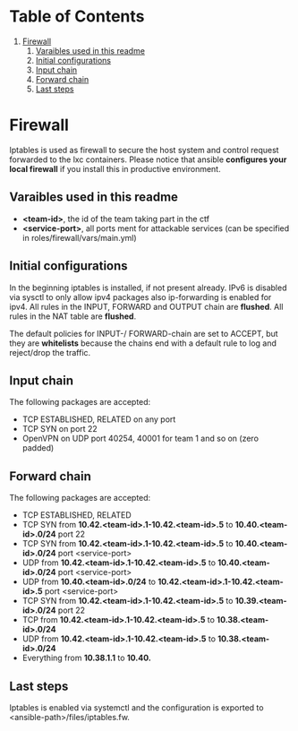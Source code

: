 
# Table of Contents

1.  [Firewall](#org4561048)
    1.  [Varaibles used in this readme](#org69d77fe)
    2.  [Initial configurations](#orge234c04)
    3.  [Input chain](#org1a0f89c)
    4.  [Forward chain](#org82fb6e7)
    5.  [Last steps](#org2688379)


<a id="org4561048"></a>

# Firewall

Iptables is used as firewall to secure the host system and control request forwarded to the lxc containers.
Please notice that ansible **configures your local firewall** if you install this in productive environment.


<a id="org69d77fe"></a>

## Varaibles used in this readme

-   **&lt;team-id&gt;**, the id of the team taking part in the ctf
-   **&lt;service-port&gt;**, all ports ment for attackable services (can be specified in roles/firewall/vars/main.yml)


<a id="orge234c04"></a>

## Initial configurations

In the beginning iptables is installed, if not present already.
IPv6 is disabled via sysctl to only allow ipv4 packages also ip-forwarding is enabled for ipv4.
All rules in the INPUT, FORWARD and OUTPUT chain are **flushed**.
All rules in the NAT table are **flushed**.

The default policies for INPUT-/ FORWARD-chain are set to ACCEPT, but they are **whitelists** because the chains end with a default rule to log and reject/drop the traffic.


<a id="org1a0f89c"></a>

## Input chain

The following packages are accepted:

-   TCP ESTABLISHED, RELATED on any port
-   TCP SYN on port 22
-   OpenVPN on UDP port 40254, 40001 for team 1 and so on (zero padded)


<a id="org82fb6e7"></a>

## Forward chain

The following packages are accepted:

-   TCP ESTABLISHED, RELATED
-   TCP SYN from **10.42.&lt;team-id&gt;.1-10.42.&lt;team-id&gt;.5** to **10.40.&lt;team-id&gt;.0/24** port 22
-   TCP SYN from **10.42.&lt;team-id&gt;.1-10.42.&lt;team-id&gt;.5** to **10.40.&lt;team-id&gt;.0/24** port &lt;service-port&gt;
-   UDP from **10.42.&lt;team-id&gt;.1-10.42.&lt;team-id&gt;.5** to **10.40.&lt;team-id&gt;.0/24** port &lt;service-port&gt;
-   UDP from **10.40.&lt;team-id&gt;.0/24** to **10.42.&lt;team-id&gt;.1-10.42.&lt;team-id&gt;.5** port &lt;service-port&gt;
-   TCP SYN from **10.42.&lt;team-id&gt;.1-10.42.&lt;team-id&gt;.5** to **10.39.&lt;team-id&gt;.0/24** port 22
-   TCP from **10.42.&lt;team-id&gt;.1-10.42.&lt;team-id&gt;.5** to **10.38.&lt;team-id&gt;.0/24**
-   UDP from **10.42.&lt;team-id&gt;.1-10.42.&lt;team-id&gt;.5** to **10.38.&lt;team-id&gt;.0/24**
-   Everything from **10.38.1.1** to **10.40.**


<a id="org2688379"></a>

## Last steps

Iptables is enabled via systemctl and the configuration is exported to  &lt;ansible-path&gt;/files/iptables.fw.

